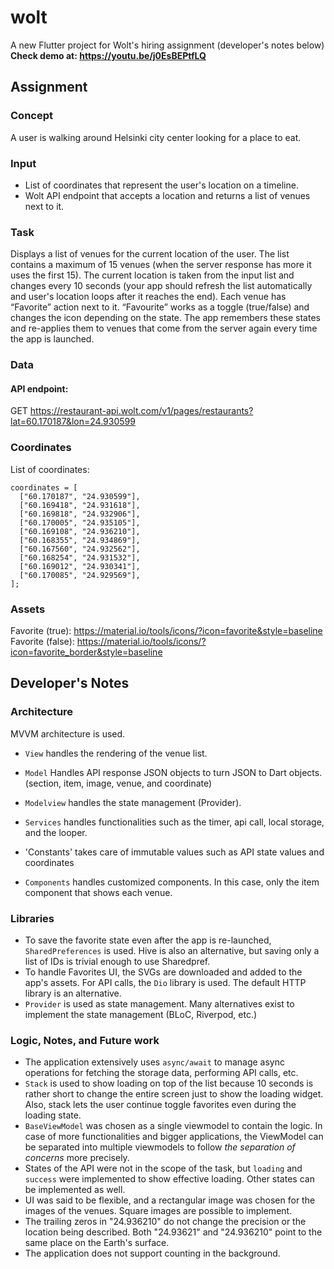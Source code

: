 # wolt

A new Flutter project for Wolt's hiring assignment (developer's notes below) \
__Check demo at: https://youtu.be/j0EsBEPtfLQ__
## Assignment
### Concept
A user is walking around Helsinki city center looking for a place to eat. 

### Input
- List of coordinates that represent the user's location on a timeline.
- Wolt API endpoint that accepts a location and returns a list of venues next to it.

### Task
Displays a list of venues for the current location of the user. The list contains a maximum of 15 venues (when the server response has more it uses the first 15). The current location is taken from the input list and changes every 10 seconds (your app should refresh the list automatically and user\'s location loops after it reaches the end).
Each venue has “Favorite” action next to it. “Favourite” works as a toggle (true/false) and changes the icon depending on the state. The app remembers these states and re-applies them to venues that come from the server again every time the app is launched.

### Data
#### API endpoint:
GET https://restaurant-api.wolt.com/v1/pages/restaurants?lat=60.170187&lon=24.930599

### Coordinates
List of coordinates:
```
coordinates = [
  ["60.170187", "24.930599"],
  ["60.169418", "24.931618"],
  ["60.169818", "24.932906"],
  ["60.170005", "24.935105"],
  ["60.169108", "24.936210"],
  ["60.168355", "24.934869"],
  ["60.167560", "24.932562"],
  ["60.168254", "24.931532"],
  ["60.169012", "24.930341"],
  ["60.170085", "24.929569"],
];
```
### Assets
Favorite (true): https://material.io/tools/icons/?icon=favorite&style=baseline
Favorite (false): https://material.io/tools/icons/?icon=favorite_border&style=baseline
 
 ## Developer\'s Notes

 ### Architecture
 MVVM architecture is used. 
 - `View` handles the rendering of the venue list.
 - `Model` Handles API response JSON objects to turn JSON to Dart objects. (section, item, image, venue, and coordinate)
 - `Modelview` handles the state management (Provider).

 - `Services` handles functionalities such as the timer, api call, local storage,
 and the looper.
 - 'Constants' takes care of immutable values such as API state values and coordinates
- `Components` handles customized components. In this case, only the item component that shows each venue.

### Libraries
- To save the favorite state even after the app is re-launched, `SharedPreferences` is used. Hive is also an alternative, but saving only a list of IDs is trivial enough to use Sharedpref.
- To handle Favorites UI, the SVGs are downloaded and added to the app's assets.
For API calls, the `Dio` library is used. The default HTTP library is an alternative.
- `Provider` is used as state management. Many alternatives exist to implement the state management (BLoC, Riverpod, etc.)

### Logic, Notes, and Future work
- The application extensively uses `async/await` to manage async operations for fetching the storage data, performing API calls, etc. 
- `Stack` is used to show loading on top of the list because 10 seconds is rather short to change the entire screen just to show the loading widget. Also, stack lets the user continue toggle favorites even during the loading state.
- `BaseViewModel` was chosen as a single viewmodel to contain the logic. In case of more functionalities and bigger applications, the ViewModel can be separated into multiple viewmodels to follow _the separation of concerns_ more precisely.
- States of the API were not in the scope of the task, but `loading` and `success` were implemented to show effective loading. Other states can be implemented as well.
- UI was said to be flexible, and a rectangular image was chosen for the images of the venues. Square images are possible to implement. 
- The trailing zeros in "24.936210" do not change the precision or the location being described. Both "24.93621" and "24.936210" point to the same place on the Earth's surface.
- The application does not support counting in the background.

